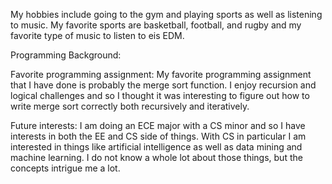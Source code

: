 My hobbies include going to the gym and playing sports as well as listening 
to music. My favorite sports are basketball, football, and rugby and my 
favorite type of music to listen to eis EDM.

Programming Background:

Favorite programming assignment: My favorite programming assignment that I have
done is probably the merge sort function. I enjoy recursion and logical 
challenges and so I thought it was interesting to figure out how to write
merge sort correctly both recursively and iteratively.

Future interests: I am doing an ECE major with a CS minor and so I have interests
in both the EE and CS side of things. With CS in particular I am interested in things
like artificial intelligence as well as data mining and machine learning. I do not
know a whole lot about those things, but the concepts intrigue me a lot.  

